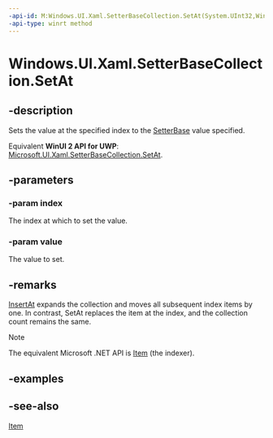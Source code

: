 ```yaml
---
-api-id: M:Windows.UI.Xaml.SetterBaseCollection.SetAt(System.UInt32,Windows.UI.Xaml.SetterBase)
-api-type: winrt method
---
```


<!-- Method syntax
public void SetAt(System.UInt32 index, Windows.UI.Xaml.SetterBase value)
-->

# Windows.UI.Xaml.SetterBaseCollection.SetAt

## -description
Sets the value at the specified index to the [SetterBase](setterbase.md) value specified.

Equivalent **WinUI 2 API for UWP**: [Microsoft.UI.Xaml.SetterBaseCollection.SetAt](/windows/winui/api/microsoft.ui.xaml.setterbasecollection.setat).

## -parameters
### -param index
The index at which to set the value.

### -param value
The value to set.

## -remarks
[InsertAt](setterbasecollection_insertat_634140918.md) expands the collection and moves all subsequent index items by one. In contrast, SetAt replaces the item at the index, and the collection count remains the same.



> [!NOTE]
> The equivalent Microsoft .NET API is [Item](/dotnet/api/system.collections.objectmodel.collection-1.item) (the indexer).

## -examples

## -see-also
[Item](/dotnet/api/system.collections.objectmodel.collection-1.item)

